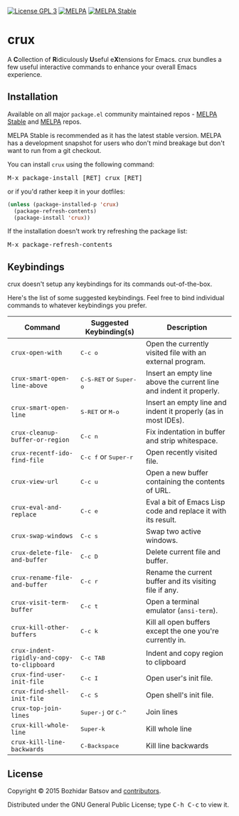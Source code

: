[![License GPL 3][badge-license]][copying]
[![MELPA][melpa-badge]][melpa-package]
[![MELPA Stable][melpa-stable-badge]][melpa-stable-package]

# crux

A **C**ollection of **R**idiculously **U**seful e**X**tensions for Emacs.
crux bundles a few useful interactive commands to enhance your
overall Emacs experience.

## Installation

Available on all major `package.el` community maintained repos -
[MELPA Stable][] and [MELPA][] repos.

MELPA Stable is recommended as it has the latest stable version.
MELPA has a development snapshot for users who don't mind breakage but
don't want to run from a git checkout.

You can install `crux` using the following command:

<kbd>M-x package-install [RET] crux [RET]</kbd>

or if you'd rather keep it in your dotfiles:

```el
(unless (package-installed-p 'crux)
  (package-refresh-contents)
  (package-install 'crux))
```

If the installation doesn't work try refreshing the package list:

<kbd>M-x package-refresh-contents</kbd>

## Keybindings

crux doesn't setup any keybindings for its commands out-of-the-box.

Here's the list of some suggested keybindings. Feel free to bind
individual commands to whatever keybindings you prefer.

| Command          | Suggested Keybinding(s)         | Description
|------------------|---------------------------------|------------------------
| `crux-open-with`   | <kbd>C-c o</kbd>   | Open the currently visited file with an external program.
| `crux-smart-open-line-above` | <kbd>C-S-RET</kbd> or <kbd>Super-o</kbd> | Insert an empty line above the current line and indent it properly.
| `crux-smart-open-line` | <kbd>S-RET</kbd> or <kbd>M-o</kbd> | Insert an empty line and indent it properly (as in most IDEs).
| `crux-cleanup-buffer-or-region` | <kbd>C-c n</kbd> | Fix indentation in buffer and strip whitespace.
| `crux-recentf-ido-find-file` | <kbd>C-c f</kbd> or <kbd>Super-r</kbd> | Open recently visited file.
| `crux-view-url` | <kbd>C-c u</kbd> | Open a new buffer containing the contents of URL.
| `crux-eval-and-replace` | <kbd>C-c e</kbd> | Eval a bit of Emacs Lisp code and replace it with its result.
| `crux-swap-windows` | <kbd>C-c s</kbd> | Swap two active windows.
| `crux-delete-file-and-buffer` | <kbd>C-c D</kbd> | Delete current file and buffer.
| `crux-rename-file-and-buffer` | <kbd>C-c r</kbd> | Rename the current buffer and its visiting file if any.
| `crux-visit-term-buffer` | <kbd>C-c t</kbd> | Open a terminal emulator (`ansi-term`).
| `crux-kill-other-buffers` | <kbd>C-c k</kbd> | Kill all open buffers except the one you're currently in.
| `crux-indent-rigidly-and-copy-to-clipboard` | <kbd>C-c TAB</kbd> | Indent and copy region to clipboard
| `crux-find-user-init-file` | <kbd>C-c I</kbd> | Open user's init file.
| `crux-find-shell-init-file` | <kbd>C-c S</kbd> | Open shell's init file.
| `crux-top-join-lines` | <kbd>Super-j</kbd> or <kbd>C-^</kbd> | Join lines
| `crux-kill-whole-line` | <kbd>Super-k</kbd> | Kill whole line
| `crux-kill-line-backwards` | <kbd>C-Backspace</kbd> | Kill line backwards

## License

Copyright © 2015 Bozhidar Batsov and [contributors][].

Distributed under the GNU General Public License; type <kbd>C-h C-c</kbd> to view it.

[badge-license]: https://img.shields.io/badge/license-GPL_3-green.svg
[melpa-badge]: http://melpa.org/packages/crux-badge.svg
[melpa-stable-badge]: http://stable.melpa.org/packages/crux-badge.svg
[melpa-package]: http://melpa.org/#/crux
[melpa-stable-package]: http://stable.melpa.org/#/crux
[COPYING]: http://www.gnu.org/copyleft/gpl.html
[contributors]: https://github.com/clojure-emacs/crux/contributors
[melpa]: http://melpa.org
[melpa stable]: http://stable.melpa.org
